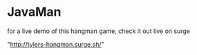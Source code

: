 # JavaMan
for a live demo of this hangman game, check it out live on surge

"http://tylers-hangman.surge.sh/"